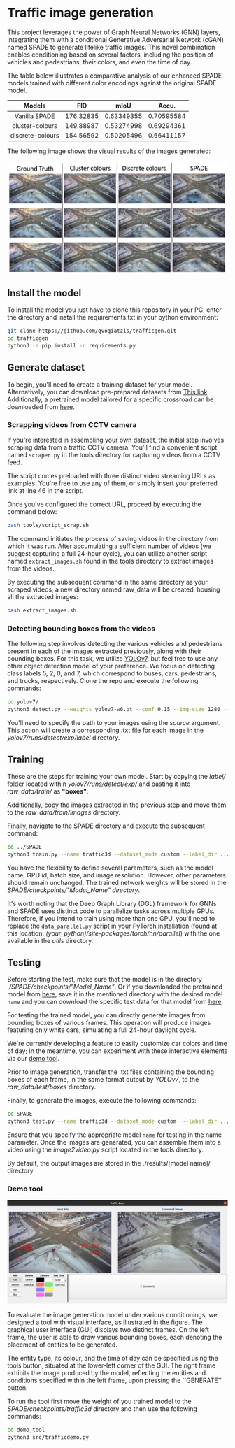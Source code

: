 # Traffic image generation

This project leverages the power of Graph Neural Networks (GNN) layers, integrating them with a conditional Generative Adversarial Network (cGAN) named SPADE to generate lifelike traffic images.
This novel combination enables conditioning based on several factors, including the position of vehicles and pedestrians, their colors, and even the time of day.

The table below illustrates a comparative analysis of our enhanced SPADE models trained with different color encodings against the original SPADE model.

|      Models      |    FID    |    mIoU    |    Accu.   |
|:----------------:|:---------:|:----------:|:----------:|
|   Vanilla SPADE  | 176.32835 | 0.63349355 | 0.70595584 |
|  cluster-colours | 149.88987 | 0.53274998 | 0.69294361 |
| discrete-colours | 154.56592 | 0.50205496 | 0.66411157 |

The following image shows the visual results of the images generated:

![Visual results](https://github.com/gvogiatzis/trafficgen/blob/main/SPADE/docs/images/visual_results_traffic.png?raw=true)

## Install the model

To install the model you just have to clone this repository in your PC, enter the directory and install the requirements.txt in your python environment:

```bash
git clone https://github.com/gvogiatzis/trafficgen.git
cd trafficgen
python3 -m pip install -r requirements.py
```

## Generate dataset

To begin, you'll need to create a training dataset for your model.
Alternatively, you can download pre-prepared datasets from [This link](https://www.dropbox.com/sh/s00h13sfmumeai8/AADCoGRsOtMF3hdWG6-_CEvSa?dl=0).
Additionally, a pretrained model tailored for a specific crossroad can be downloaded from [here](https://www.dropbox.com/sh/b9gkygvqsn5m0me/AADYlopO4w1HU_2KKf2496p3a?dl=0).

### Scrapping videos from CCTV camera
If you're interested in assembling your own dataset, the initial step involves scraping data from a traffic CCTV camera.
You'll find a convenient script named `scraper.py` in the tools directory for capturing videos from a CCTV feed.

The script comes preloaded with three distinct video streaming URLs as examples.
You're free to use any of them, or simply insert your preferred link at line 46 in the script.

Once you've configured the correct URL, proceed by executing the command below:

```bash
bash tools/script_scrap.sh
```

The command initiates the process of saving videos in the directory from which it was run. 
After accumulating a sufficient number of videos (we suggest capturing a full 24-hour cycle), you can utilize another script named `extract_images.sh` found in the tools directory to extract images from the videos.

By executing the subsequent command in the same directory as your scraped videos, a new directory named raw_data will be created, housing all the extracted images:

```bash
bash extract_images.sh
```

### Detecting bounding boxes from the videos

The following step involves detecting the various vehicles and pedestrians present in each of the images extracted previously, along with their bounding boxes. For this task, we utilize [YOLOv7](https://github.com/WongKinYiu/yolov7), but feel free to use any other object detection model of your preference.
We focus on detecting class labels 5, 2, 0, and 7, which correspond to buses, cars, pedestrians, and trucks, respectively.
Clone the repo and execute the following commands:

```bash
cd yolov7/
python3 detect.py --weights yolov7-w6.pt --conf 0.15 --img-size 1280 --source ../raw_data/ --save-txt --save-conf --nosave --classes 5 2 0 7
```
You'll need to specify the path to your images using the _source_ argument.
This action will create a corresponding .txt file for each image in the _yolov7/runs/detect/exp/label_ directory.

## Training

These are the steps for training your own model.
Start by copying the _label/_ folder located within _yolov7/runs/detect/exp/_ and pasting it into _raw_data/train/_ as **"boxes"**.

Additionally, copy the images extracted in the previous [step](#scrapping-videos-from-cctv-camera) and move them to the _raw_data/train/images_ directory.

Finally, navigate to the SPADE directory and execute the subsequent command:

```bash
cd ../SPADE
python3 train.py --name traffic3d --dataset_mode custom --label_dir ../raw_data/masks/ --image_dir ../raw_data/images/ --label_nc 5 --no_instance --gpu_ids 0 --batchSize 6 --niter 100  --no_flip  --crop_size 640 --load_size 640
```

You have the flexibility to define several parameters, such as the model name, GPU id, batch size, and image resolution.
However, other parameters should remain unchanged. The trained network weights will be stored in the _SPADE/checkpoints/"Model_Name" directory_.

It's worth noting that the Deep Graph Library (DGL) framework for GNNs and SPADE uses distinct code to parallelize tasks across multiple GPUs.
Therefore, if you intend to train using more than one GPU, you'll need to replace the `data_parallel.py` script in your PyTorch installation (found at this location: _(your_python)/site-packages/torch/nn/parallel_) with the one available in the _utils_ directory.

## Testing


Before starting the test, make sure that the model is in the directory _./SPADE/checkpoints/"Model_Name"_. Or if you downloaded the pretrained model from [here](https://www.dropbox.com/sh/b9gkygvqsn5m0me/AADYlopO4w1HU_2KKf2496p3a?dl=0), save it in the mentioned directory with the desired model `name` and you can download the specific test data for that model from [here]().

For testing the trained model, you can directly generate images from bounding boxes of various frames.
This operation will produce images featuring only white cars, simulating a full 24-hour daylight cycle.

We're currently developing a feature to easily customize car colors and time of day; in the meantime, you can experiment with these interactive elements via our [demo tool](#demo-tool).

Prior to image generation, transfer the .txt files containing the bounding boxes of each frame, in the same format output by _YOLOv7_, to the _raw_data/test/boxes_ directory.

Finally, to generate the images, execute the following commands:

```bash
cd SPADE
python3 test.py --name traffic3d --dataset_mode custom  --label_dir ../raw_data/masks/ --image_dir ../raw_data/images/ --label_nc 5 --no_instance --gpu_ids 0 --batchSize 24 --crop_size 640 --load_size 640 --project SUMMO
```

Ensure that you specify the appropriate model `name` for testing in the name parameter.
Once the images are generated, you can assemble them into a video using the _image2video.py_ script located in the tools directory.

By default, the output images are stored in the ./results/[model name]/ directory.

### Demo tool
![Visual results](https://github.com/gvogiatzis/trafficgen/blob/main/SPADE/docs/images/demotool.png?raw=true)

To evaluate the image generation model under various conditionings, we designed a tool with visual interface, as illustrated in the figure. 
The graphical user interface (GUI) displays two distinct frames.
On the left frame, the user is able to draw various bounding boxes, each denoting the placement of entities to be generated.

The entity type, its colour, and the time of day can be specified using the tools button, situated at the lower-left corner of the GUI. 
The right frame exhibits the image produced by the model, reflecting the entities and conditions specified within the left frame, upon pressing the ``GENERATE'' button.

To run the tool first move the weight of you trained model to the _SPADE/checkpoints/traffic3d_ directory and then use the following commands:

```bash
cd demo_tool
python3 src/trafficdemo.py
```
